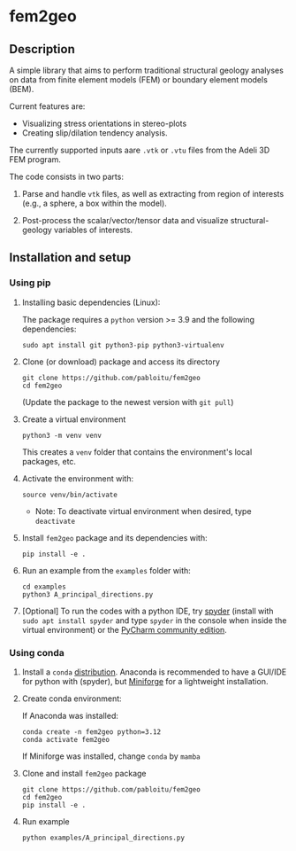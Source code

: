 # fem2geo

## Description

A simple library that aims to perform traditional structural geology analyses on data from finite element
models (FEM) or boundary element models (BEM).

Current features are:

* Visualizing stress orientations in stereo-plots
* Creating slip/dilation tendency analysis.

The currently supported inputs aare ``.vtk`` or ``.vtu`` files from the Adeli 3D FEM program.

The code consists in two parts:

1. Parse and handle ``vtk`` files, as well as extracting from region of interests (e.g., a sphere, a box within the model).

2. Post-process the scalar/vector/tensor data and visualize structural-geology variables of interests.

## Installation and setup

### Using pip

1. Installing basic dependencies (Linux):

   The package requires a  `python` version >= 3.9 and the following dependencies:

    ```shell
    sudo apt install git python3-pip python3-virtualenv
    ```

2. Clone (or download) package and access its directory

    ```shell
    git clone https://github.com/pabloitu/fem2geo
    cd fem2geo
    ``` 
   (Update the package to the newest version with `git pull`)

3. Create a virtual environment 

   ```shell
   python3 -m venv venv
   ```
   This creates a `venv` folder that contains the environment's local packages, etc. 

4. Activate the environment with:

   ```
   source venv/bin/activate
   ```
    
   * Note: To deactivate virtual environment when desired, type ```deactivate```

5. Install ``fem2geo`` package and its dependencies with:

   ```shell
   pip install -e .
   ```

6. Run an example from the ```examples``` folder with:

   ```shell
   cd examples
   python3 A_principal_directions.py
   ```

7. [Optional] To run the codes with a python IDE, try [spyder](https://www.spyder-ide.org/) (install with `sudo apt install spyder` and type `spyder` in the console when inside the virtual environment) or the [PyCharm community edition](https://www.jetbrains.com/pycharm/download/?section=linux).


### Using conda

1. Install a ``conda`` [distribution](https://docs.conda.io/projects/conda/en/stable/user-guide/install/index.html). Anaconda is recommended to have a GUI/IDE for python with (spyder), but [Miniforge](https://conda-forge.org/download/) for a lightweight installation.

2. Create conda environment:

   If Anaconda was installed:
   ```
   conda create -n fem2geo python=3.12
   conda activate fem2geo
   ```
   If Miniforge was installed, change `conda` by `mamba`

3. Clone and install ``fem2geo`` package
    ```
    git clone https://github.com/pabloitu/fem2geo
    cd fem2geo
    pip install -e .
    ```
   
4. Run example

    `python examples/A_principal_directions.py`






